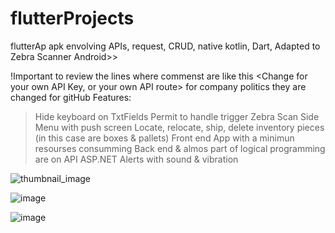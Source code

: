 # flutterProjects
 flutterAp apk envolving APIs, request, CRUD, native kotlin, Dart, Adapted to Zebra Scanner Android>>

  !Important to review the lines where commenst are like this <Change for your own API Key, or your own API route> for company politics they are changed for gitHub
 Features:
  > Hide keyboard on TxtFields
  > Permit to handle trigger Zebra Scan
  > Side Menu with push screen
  > Locate, relocate, ship, delete inventory pieces (in this case are boxes & pallets)
  > Front end App with a minimun resourses consumming
  > Back end & almos part of logical programming are on API ASP.NET
  > Alerts with sound & vibration



![thumbnail_image](https://github.com/Noa691/flutterProjects/assets/80059404/9e4053fc-c31e-48c9-b356-fbf0baa6090a)

![image](https://github.com/Noa691/flutterProjects/assets/80059404/c6da559a-53c4-4f4e-bef3-50a8e980d727)

![image](https://github.com/Noa691/flutterProjects/assets/80059404/b491acb7-dfa7-4d65-bd0c-7f3f8041c0d0)


